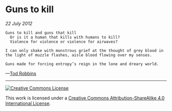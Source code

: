 # Guns to kill
_22 July 2012_
```
Guns to kill and guns that kill
  Or is it a human that kills with humans to kill?
  Violence for violence or violence for airwaves?

I can only shake with monstrous grief at the thought of grey blood in the light of muzzle flashes, aisle blood flowing over my senses.

Guns made for forcing entropy’s reign in the lone and dreary world.
```
—[Tod Robbins](http://todrobbins.com)

---

<a rel="license" href="http://creativecommons.org/licenses/by-sa/4.0/">
<img alt="Creative Commons License" style="border-width:0" src="https://i.creativecommons.org/l/by-sa/4.0/88x31.png" /></a><br />

This work is licensed under a <a rel="license" href="http://creativecommons.org/licenses/by-sa/4.0/">Creative Commons Attribution-ShareAlike 4.0 International License</a>.